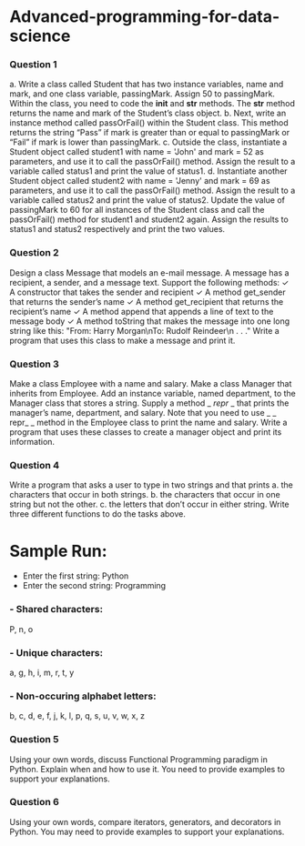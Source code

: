 # Advanced-programming-for-data-science
### Question 1
a. Write a class called Student that has two instance variables, name and mark, and one class variable, passingMark. Assign 50 to passingMark. Within the class, you need to code the __init__ and __str__ methods. The __str__ method returns the name and mark of the Student’s class object.
b. Next, write an instance method called passOrFail() within the Student class. This method returns the string “Pass” if mark is greater than or equal to passingMark or “Fail” if mark is lower than passingMark.
c. Outside the class, instantiate a Student object called student1 with name = 'John' and mark = 52 as parameters, and use it to call the passOrFail() method. Assign the result to a variable called status1 and print the value of status1.
d. Instantiate another Student object called student2 with name = 'Jenny' and mark = 69 as parameters, and use it to call the passOrFail() method. Assign the result to a variable called status2 and print the value of status2.
Update the value of passingMark to 60 for all instances of the Student class and call the passOrFail() method for student1 and student2 again. Assign the results to status1 and status2 respectively and print the two values.

### Question 2
Design a class Message that models an e-mail message. A message has a recipient, a sender, and a message text. Support the following methods:
✓ A constructor that takes the sender and recipient
✓ A method get_sender that returns the sender’s name
✓ A method get_recipient that returns the recipient’s name
✓ A method append that appends a line of text to the message body
✓ A method toString that makes the message into one long string like this: "From: Harry Morgan\nTo: Rudolf Reindeer\n . . ."
Write a program that uses this class to make a message and print it.

### Question 3
Make a class Employee with a name and salary. Make a class Manager that inherits from Employee. Add an instance variable, named department, to the Manager class that stores a string. Supply a method _ _repr_ _ that prints the manager’s name, department, and salary. Note that you need to use _ _ repr_ _ method in the Employee class to print the name and salary. Write a program that uses these classes to create a manager object and print its information.

### Question 4 
Write a program that asks a user to type in two strings and that prints
a. the characters that occur in both strings.
b. the characters that occur in one string but not the other.
c. the letters that don’t occur in either string.
Write three different functions to do the tasks above.
# Sample Run:
- Enter the first string: Python
- Enter the second string: Programming
### - Shared characters:
P, n, o
### - Unique characters:
a, g, h, i, m, r, t, y
### - Non-occuring alphabet letters:
b, c, d, e, f, j, k, l, p, q, s, u, v, w, x, z

### Question 5
Using your own words, discuss Functional Programming paradigm in Python. Explain when and how to use it. You need to provide examples to support your explanations.

### Question 6
Using your own words, compare iterators, generators, and decorators in Python. You may need to provide examples to support your explanations.
